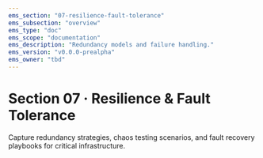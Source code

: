 ```yaml
---
ems_section: "07-resilience-fault-tolerance"
ems_subsection: "overview"
ems_type: "doc"
ems_scope: "documentation"
ems_description: "Redundancy models and failure handling."
ems_version: "v0.0.0-prealpha"
ems_owner: "tbd"
---
```


# Section 07 · Resilience & Fault Tolerance

Capture redundancy strategies, chaos testing scenarios, and fault recovery playbooks for critical infrastructure.
